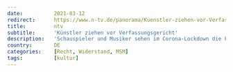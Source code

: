 ```yaml
---
date:          2021-03-12
redirect:      https://www.n-tv.de/panorama/Kuenstler-ziehen-vor-Verfassungsgericht-article22419509.html
title:         ntv
subtitle:      'Künstler ziehen vor Verfassungsgericht'
description:   'Schauspieler und Musiker sehen im Corona-Lockdown die Freiheit der Kunst in Gefahr. Die strikten Regelungen, die nach wie vor für ihre Branche gelten, halten sie für ungerecht und unzumutbar. Die Initiative "Aufstehen für die Kunst" will dagegen vorgehen. Unter den Unterstützern sind viele Prominente.'
country:       DE
categories:    [Recht, Widerstand, MSM]
tags:          [kultur]
---
```

